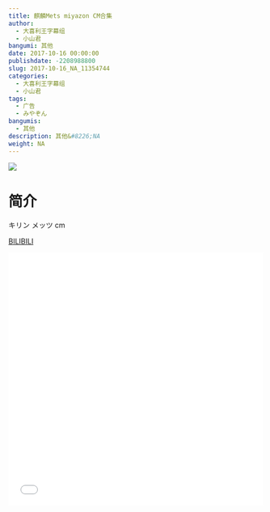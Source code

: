 ```yaml
---
title: 麒麟Mets miyazon CM合集
author: 
  - 大喜利王字幕组
  - 小山君
bangumi: 其他
date: 2017-10-16 00:00:00
publishdate: -2208988800
slug: 2017-10-16_NA_11354744
categories: 
  - 大喜利王字幕组
  - 小山君
tags: 
  - 广告
  - みやぞん
bangumis: 
  - 其他
description: 其他&#8226;NA
weight: NA
---
```


![](https://i.imgur.com/ZZ1ykGJ.jpg)

# 简介  
キリン メッツ
cm

  [BILIBILI](https://www.bilibili.com/video/av11354744/)


  <iframe src="//www.bilibili.com/html/html5player.html?cid=18776266&aid=11354744" width="100%" height="500" frameborder="0" allowfullscreen="allowfullscreen"></iframe>

